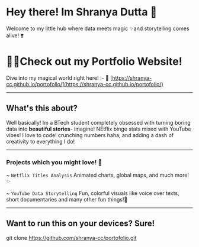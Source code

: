# Hey there! Im Shranya Dutta 🪻

Welcome to my little hub where data meets magic ✨and storytelling comes alive! ❣️

# 🎀🍿Check out my Portfolio Website!

Dive into my magical world right here! :-
🔗 [https://shranya-cc.github.io/portofolio/](https://shranya-cc.github.io/portofolio/)

---

## What's this about?

Well basically! Im a BTech student completely obsessed with turning boring data into **beautiful stories**- imagine! NEtflix binge stats mixed with YouTube vibes!
I love to code! crunching numbers haha, and adding a dash of creativity to everything I do!

---

### Projects which you might love! 🧣 

~ `Netflix Titles Analysis`
Animated charts, global maps, and much more!✨

~ `YouTube Data Storytelling`
Fun, colorful visuals like voice over texts, short documentaries and many other fun things!💫

---

## Want to run this on your devices? Sure!

git clone https://github.com/shranya-cc/portofolio.git
